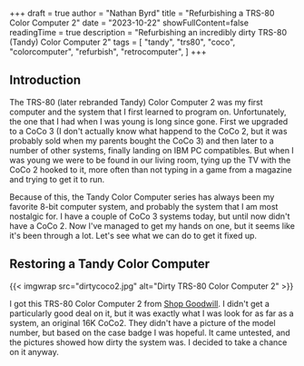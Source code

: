 +++
draft = true
author = "Nathan Byrd"
title = "Refurbishing a TRS-80 Color Computer 2"
date = "2023-10-22"
showFullContent=false
readingTime = true
description = "Refurbishing an incredibly dirty TRS-80 (Tandy) Color Computer 2"
tags = [
    "tandy",
    "trs80",
    "coco",
    "colorcomputer",
    "refurbish",
    "retrocomputer",
]
+++

## Introduction

The TRS-80 (later rebranded Tandy) Color Computer 2 was my first computer and the system that I first learned to program on. Unfortunately, the one that I had when I was young is long since gone. First we upgraded to a CoCo 3 (I don't actually know what happend to the CoCo 2, but it was probably sold when my parents bought the CoCo 3) and then later to a number of other systems, finally landing on IBM PC compatibles. But when I was young we were to be found in our living room, tying up the TV with the CoCo 2 hooked to it, more often than not typing in a game from a magazine and trying to get it to run.

Because of this, the Tandy Color Computer series has always been my favorite 8-bit computer system, and probably the system that I am most nostalgic for. I have a couple of CoCo 3 systems today, but until now didn't have a CoCo 2. Now I've managed to get my hands on one, but it seems like it's been through a lot. Let's see what we can do to get it fixed up.

<!-- more -->

## Restoring a Tandy Color Computer

{{< imgwrap src="dirtycoco2.jpg" alt="Dirty TRS-80 Color Computer 2" >}}

I got this TRS-80 Color Computer 2 from [Shop Goodwill](shopgoodwill.com). I didn't get a particularly good deal on it, but it was exactly what I was look for as far as a system, an original 16K CoCo2. They didn't have a picture of the model number, but based on the case badge I was hopeful. It came untested, and the pictures showed how dirty the system was. I decided to take a chance on it anyway.
